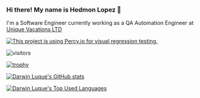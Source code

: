 ### Hi there! My name is Hedmon Lopez 👋

I'm a Software  Engineer currently working as a QA Automation Engineer at [Unique Vacations LTD](https://www.linkedin.com/company/unique-vacations-ltd-/mycompany/)

[![This project is using Percy.io for visual regression testing.](https://percy.io/static/images/percy-badge.svg)](https://percy.io/ce83f4d6/beaches.com)


![visitors](https://visitor-badge.glitch.me/badge?page_id=hedmon84)

[![trophy](https://github-profile-trophy.vercel.app/?username=hedmon84&theme=onedark&count_private=true)](https://github.com/ryo-ma/github-profile-trophy)

[![Darwin Luque's GitHub stats](https://github-readme-stats.vercel.app/api?username=hedmon84&show_icons=true&theme=synthwave&count_private=true)](https://github.com/hedmon84)

[![Darwin Luque's Top Used Languages](https://github-readme-stats.vercel.app/api/top-langs/?username=hedmon84&layout=compact&theme=radical&count_private=true)](https://github.com/hedmon84)
